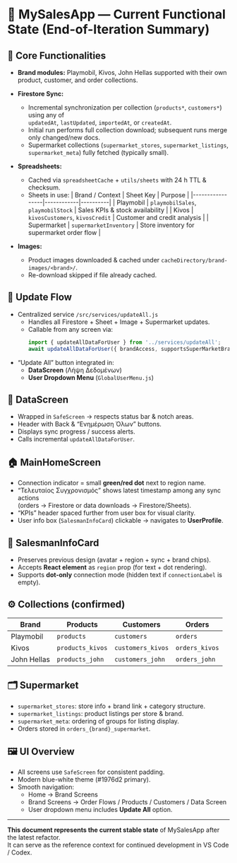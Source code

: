 # 📱 MySalesApp — Current Functional State (End-of-Iteration Summary)

## 🧩 Core Functionalities
- **Brand modules:** Playmobil, Kivos, John Hellas supported with their own product, customer, and order collections.
- **Firestore Sync:**  
  - Incremental synchronization per collection (`products*`, `customers*`) using any of  
    `updatedAt`, `lastUpdated`, `importedAt`, or `createdAt`.  
  - Initial run performs full collection download; subsequent runs merge only changed/new docs.
  - Supermarket collections (`supermarket_stores`, `supermarket_listings`, `supermarket_meta`) fully fetched (typically small).
- **Spreadsheets:**  
  - Cached via `spreadsheetCache` + `utils/sheets` with 24 h TTL & checksum.  
  - Sheets in use:
    | Brand / Context | Sheet Key | Purpose |
    |-----------------|------------|----------|
    | Playmobil | `playmobilSales`, `playmobilStock` | Sales KPIs & stock availability |
    | Kivos | `kivosCustomers`, `kivosCredit` | Customer and credit analysis |
    | Supermarket | `supermarketInventory` | Store inventory for supermarket order flow |

- **Images:**  
  - Product images downloaded & cached under `cacheDirectory/brand-images/<brand>/`.  
  - Re-download skipped if file already cached.

## 🔄 Update Flow
- Centralized service `/src/services/updateAll.js`
  - Handles all Firestore + Sheet + Image + Supermarket updates.
  - Callable from any screen via:
    ```js
    import { updateAllDataForUser } from '../services/updateAll';
    await updateAllDataForUser({ brandAccess, supportsSuperMarketBrand });
    ```
- “Update All” button integrated in:
  - **DataScreen** (Λήψη Δεδομένων)
  - **User Dropdown Menu** (`GlobalUserMenu.js`)

## 🧠 DataScreen
- Wrapped in `SafeScreen` → respects status bar & notch areas.
- Header with Back & “Ενημέρωση Όλων” buttons.
- Displays sync progress / success alerts.
- Calls incremental `updateAllDataForUser`.

## 🏠 MainHomeScreen
- Connection indicator = small **green/red dot** next to region name.
- “Τελευταίος Συγχρονισμός” shows latest timestamp among any sync actions  
  (orders → Firestore or data downloads → Firestore/Sheets).
- “KPIs” header spaced further from user box for visual clarity.
- User info box (`SalesmanInfoCard`) clickable → navigates to **UserProfile**.

## 👤 SalesmanInfoCard
- Preserves previous design (avatar + region + sync + brand chips).
- Accepts **React element** as `region` prop (for text + dot rendering).
- Supports **dot-only** connection mode (hidden text if `connectionLabel` is empty).

## ⚙️ Collections (confirmed)
| Brand | Products | Customers | Orders |
|--------|-----------|-----------|---------|
| Playmobil | `products` | `customers` | `orders` |
| Kivos | `products_kivos` | `customers_kivos` | `orders_kivos` |
| John Hellas | `products_john` | `customers_john` | `orders_john` |

## 🗂️ Supermarket
- `supermarket_stores`: store info + brand link + category structure.  
- `supermarket_listings`: product listings per store & brand.  
- `supermarket_meta`: ordering of groups for listing display.  
- Orders stored in `orders_{brand}_supermarket`.

## 🖼️ UI Overview
- All screens use `SafeScreen` for consistent padding.
- Modern blue-white theme (#1976d2 primary).  
- Smooth navigation:
  - Home → Brand Screens  
  - Brand Screens → Order Flows / Products / Customers / Data Screen  
  - User dropdown menu includes **Update All** option.

---

**This document represents the current stable state** of MySalesApp after the latest refactor.  
It can serve as the reference context for continued development in VS Code / Codex.
